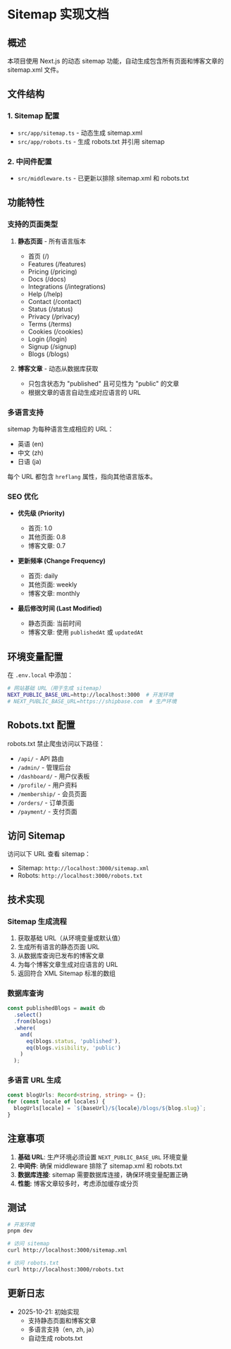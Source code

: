 # Sitemap 实现文档

## 概述

本项目使用 Next.js 的动态 sitemap 功能，自动生成包含所有页面和博客文章的 sitemap.xml 文件。

## 文件结构

### 1. Sitemap 配置
- `src/app/sitemap.ts` - 动态生成 sitemap.xml
- `src/app/robots.ts` - 生成 robots.txt 并引用 sitemap

### 2. 中间件配置
- `src/middleware.ts` - 已更新以排除 sitemap.xml 和 robots.txt

## 功能特性

### 支持的页面类型

1. **静态页面** - 所有语言版本
   - 首页 (/)
   - Features (/features)
   - Pricing (/pricing)
   - Docs (/docs)
   - Integrations (/integrations)
   - Help (/help)
   - Contact (/contact)
   - Status (/status)
   - Privacy (/privacy)
   - Terms (/terms)
   - Cookies (/cookies)
   - Login (/login)
   - Signup (/signup)
   - Blogs (/blogs)

2. **博客文章** - 动态从数据库获取
   - 只包含状态为 "published" 且可见性为 "public" 的文章
   - 根据文章的语言自动生成对应语言的 URL

### 多语言支持

sitemap 为每种语言生成相应的 URL：
- 英语 (en)
- 中文 (zh)
- 日语 (ja)

每个 URL 都包含 `hreflang` 属性，指向其他语言版本。

### SEO 优化

- **优先级 (Priority)**
  - 首页: 1.0
  - 其他页面: 0.8
  - 博客文章: 0.7

- **更新频率 (Change Frequency)**
  - 首页: daily
  - 其他页面: weekly
  - 博客文章: monthly

- **最后修改时间 (Last Modified)**
  - 静态页面: 当前时间
  - 博客文章: 使用 `publishedAt` 或 `updatedAt`

## 环境变量配置

在 `.env.local` 中添加：

```bash
# 网站基础 URL（用于生成 sitemap）
NEXT_PUBLIC_BASE_URL=http://localhost:3000  # 开发环境
# NEXT_PUBLIC_BASE_URL=https://shipbase.com  # 生产环境
```

## Robots.txt 配置

robots.txt 禁止爬虫访问以下路径：
- `/api/` - API 路由
- `/admin/` - 管理后台
- `/dashboard/` - 用户仪表板
- `/profile/` - 用户资料
- `/membership/` - 会员页面
- `/orders/` - 订单页面
- `/payment/` - 支付页面

## 访问 Sitemap

访问以下 URL 查看 sitemap：
- Sitemap: `http://localhost:3000/sitemap.xml`
- Robots: `http://localhost:3000/robots.txt`

## 技术实现

### Sitemap 生成流程

1. 获取基础 URL（从环境变量或默认值）
2. 生成所有语言的静态页面 URL
3. 从数据库查询已发布的博客文章
4. 为每个博客文章生成对应语言的 URL
5. 返回符合 XML Sitemap 标准的数组

### 数据库查询

```typescript
const publishedBlogs = await db
  .select()
  .from(blogs)
  .where(
    and(
      eq(blogs.status, 'published'),
      eq(blogs.visibility, 'public')
    )
  );
```

### 多语言 URL 生成

```typescript
const blogUrls: Record<string, string> = {};
for (const locale of locales) {
  blogUrls[locale] = `${baseUrl}/${locale}/blogs/${blog.slug}`;
}
```

## 注意事项

1. **基础 URL**: 生产环境必须设置 `NEXT_PUBLIC_BASE_URL` 环境变量
2. **中间件**: 确保 middleware 排除了 sitemap.xml 和 robots.txt
3. **数据库连接**: sitemap 需要数据库连接，确保环境变量配置正确
4. **性能**: 博客文章较多时，考虑添加缓存或分页

## 测试

```bash
# 开发环境
pnpm dev

# 访问 sitemap
curl http://localhost:3000/sitemap.xml

# 访问 robots.txt
curl http://localhost:3000/robots.txt
```

## 更新日志

- 2025-10-21: 初始实现
  - 支持静态页面和博客文章
  - 多语言支持（en, zh, ja）
  - 自动生成 robots.txt


